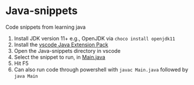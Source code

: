 # Java-snippets
 Code snippets from learning java

1. Install JDK version 11+ e.g., OpenJDK via `choco install openjdk11`
2. Install the [vscode Java Extension Pack](https://marketplace.visualstudio.com/items?itemName=vscjava.vscode-java-pack)
3. Open the Java-snippets directory in vscode
4. Select the snippet to run, in [Main.java](Main.java)
5. Hit F5
6. Can also run code through powershell with `javac Main.java` followed by `java Main`